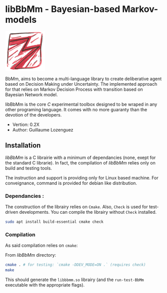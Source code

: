 libBbMm - Bayesian-based Markov-models
======================================================================

![](./resources/logo-BbMm-128.png)

BbMm, aims to become a multi-language library to create deliberative agent based on Decision Making under Uncertainty.
The implemented approach for that relies on Markov Decision Process with transition based on Bayesian Network model.

libBbMm is the core _C_ experimental toolbox designed to be wraped in any other programing language.
It comes with no more guaranty than the devotion of the developers.

- Vertion: 0.2X
- Author: Guillaume Lozenguez

## Installation

_libBbMm_ is a C librairie with a minimum of dependancies (none, exept for the standard C librarie).
In fact, the compilation of _libBbMm_ relies only on build and testing tools.

The instruction and support is providing only for Linux based machine.
For conveignance, command is provided for debian like distribution.

### Dependancies :

The construction of the librairy relies on `Cmake`.
Also, `Check` is used for test-driven developments.
You can compile the librairy without `Check` installed.

```sh
sudo apt install build-essential cmake check
```

### Compilation

As said compilation relies on `cmake`:

From _libBbMm_ directory:

```sh
cmake . # for testing: `cmake -DDEV_MODE=ON .` (requires check)
make
```

This should generate the `libbbmm.so` librairy (and the `run-test-BbMm` executable with the appropriate flags).

